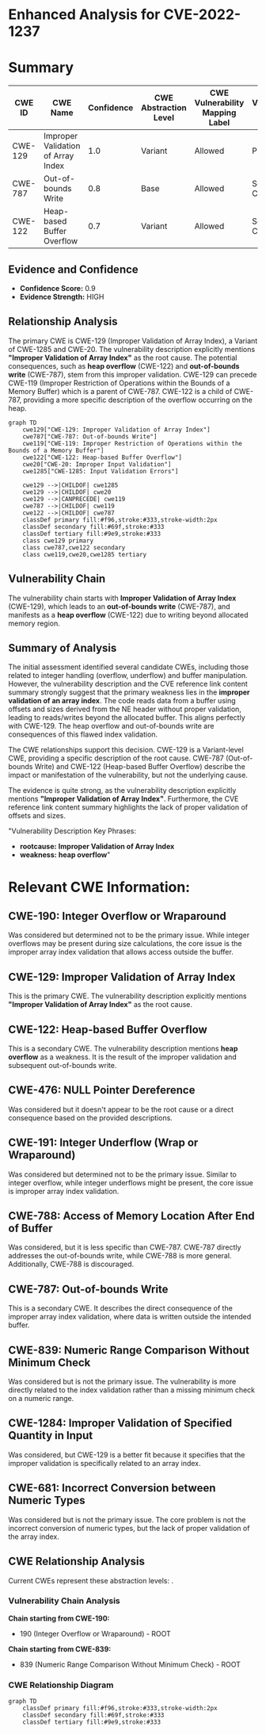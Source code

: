 # Enhanced Analysis for CVE-2022-1237

# Summary
| CWE ID | CWE Name | Confidence | CWE Abstraction Level | CWE Vulnerability Mapping Label | CWE-Vulnerability Mapping Notes |
|---|---|---|---|---|---|
| CWE-129 | Improper Validation of Array Index | 1.0 | Variant | Allowed | Primary CWE |
| CWE-787 | Out-of-bounds Write | 0.8 | Base | Allowed | Secondary Candidate |
| CWE-122 | Heap-based Buffer Overflow | 0.7 | Variant | Allowed | Secondary Candidate |

## Evidence and Confidence

*   **Confidence Score:** 0.9
*   **Evidence Strength:** HIGH

## Relationship Analysis
The primary CWE is CWE-129 (Improper Validation of Array Index), a Variant of CWE-1285 and CWE-20. The vulnerability description explicitly mentions **"Improper Validation of Array Index"** as the root cause. The potential consequences, such as **heap overflow** (CWE-122) and **out-of-bounds write** (CWE-787), stem from this improper validation. CWE-129 can precede CWE-119 (Improper Restriction of Operations within the Bounds of a Memory Buffer) which is a parent of CWE-787. CWE-122 is a child of CWE-787, providing a more specific description of the overflow occurring on the heap.

```mermaid
graph TD
    cwe129["CWE-129: Improper Validation of Array Index"]
    cwe787["CWE-787: Out-of-bounds Write"]
    cwe119["CWE-119: Improper Restriction of Operations within the Bounds of a Memory Buffer"]
    cwe122["CWE-122: Heap-based Buffer Overflow"]
    cwe20["CWE-20: Improper Input Validation"]
    cwe1285["CWE-1285: Input Validation Errors"]

    cwe129 -->|CHILDOF| cwe1285
    cwe129 -->|CHILDOF| cwe20
    cwe129 -->|CANPRECEDE| cwe119
    cwe787 -->|CHILDOF| cwe119
    cwe122 -->|CHILDOF| cwe787
    classDef primary fill:#f96,stroke:#333,stroke-width:2px
    classDef secondary fill:#69f,stroke:#333
    classDef tertiary fill:#9e9,stroke:#333
    class cwe129 primary
    class cwe787,cwe122 secondary
    class cwe119,cwe20,cwe1285 tertiary
```

## Vulnerability Chain
The vulnerability chain starts with **Improper Validation of Array Index** (CWE-129), which leads to an **out-of-bounds write** (CWE-787), and manifests as a **heap overflow** (CWE-122) due to writing beyond allocated memory region.

## Summary of Analysis
The initial assessment identified several candidate CWEs, including those related to integer handling (overflow, underflow) and buffer manipulation. However, the vulnerability description and the CVE reference link content summary strongly suggest that the primary weakness lies in the **improper validation of an array index**. The code reads data from a buffer using offsets and sizes derived from the NE header without proper validation, leading to reads/writes beyond the allocated buffer. This aligns perfectly with CWE-129. The heap overflow and out-of-bounds write are consequences of this flawed index validation.

The CWE relationships support this decision. CWE-129 is a Variant-level CWE, providing a specific description of the root cause. CWE-787 (Out-of-bounds Write) and CWE-122 (Heap-based Buffer Overflow) describe the impact or manifestation of the vulnerability, but not the underlying cause.

The evidence is quite strong, as the vulnerability description explicitly mentions **"Improper Validation of Array Index"**. Furthermore, the CVE reference link content summary highlights the lack of proper validation of offsets and sizes.

"Vulnerability Description Key Phrases:
-   **rootcause:** **Improper Validation of Array Index**
-   **weakness:** **heap overflow**"

# Relevant CWE Information:

## CWE-190: Integer Overflow or Wraparound
Was considered but determined not to be the primary issue. While integer overflows may be present during size calculations, the core issue is the improper array index validation that allows access outside the buffer.

## CWE-129: Improper Validation of Array Index
This is the primary CWE. The vulnerability description explicitly mentions **"Improper Validation of Array Index"** as the root cause.

## CWE-122: Heap-based Buffer Overflow
This is a secondary CWE. The vulnerability description mentions **heap overflow** as a weakness. It is the result of the improper validation and subsequent out-of-bounds write.

## CWE-476: NULL Pointer Dereference
Was considered but it doesn't appear to be the root cause or a direct consequence based on the provided descriptions.

## CWE-191: Integer Underflow (Wrap or Wraparound)
Was considered but determined not to be the primary issue. Similar to integer overflow, while integer underflows might be present, the core issue is improper array index validation.

## CWE-788: Access of Memory Location After End of Buffer
Was considered, but it is less specific than CWE-787. CWE-787 directly addresses the out-of-bounds write, while CWE-788 is more general. Additionally, CWE-788 is discouraged.

## CWE-787: Out-of-bounds Write
This is a secondary CWE. It describes the direct consequence of the improper array index validation, where data is written outside the intended buffer.

## CWE-839: Numeric Range Comparison Without Minimum Check
Was considered but is not the primary issue. The vulnerability is more directly related to the index validation rather than a missing minimum check on a numeric range.

## CWE-1284: Improper Validation of Specified Quantity in Input
Was considered, but CWE-129 is a better fit because it specifies that the improper validation is specifically related to an array index.

## CWE-681: Incorrect Conversion between Numeric Types
Was considered but is not the primary issue. The core problem is not the incorrect conversion of numeric types, but the lack of proper validation of the array index.


## CWE Relationship Analysis

Current CWEs represent these abstraction levels: .


### Vulnerability Chain Analysis

**Chain starting from CWE-190:**
- 190 (Integer Overflow or Wraparound) - ROOT


**Chain starting from CWE-839:**
- 839 (Numeric Range Comparison Without Minimum Check) - ROOT



### CWE Relationship Diagram

```mermaid
graph TD
    classDef primary fill:#f96,stroke:#333,stroke-width:2px
    classDef secondary fill:#69f,stroke:#333
    classDef tertiary fill:#9e9,stroke:#333
```